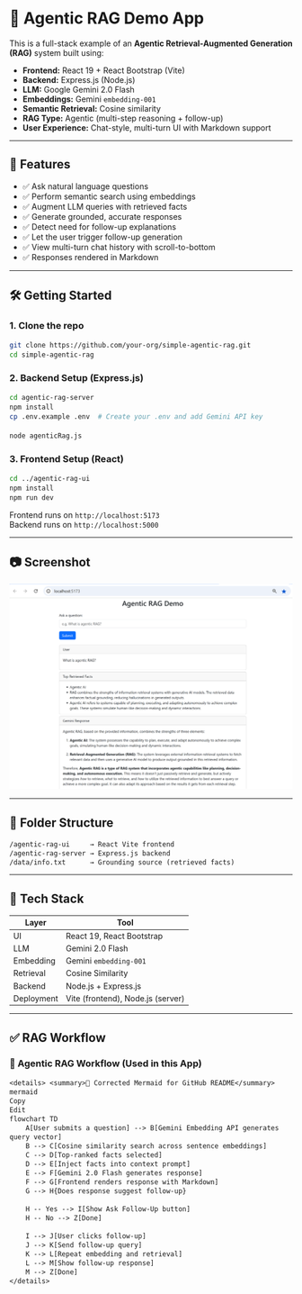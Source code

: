
# 🧠 Agentic RAG Demo App

This is a full-stack example of an **Agentic Retrieval-Augmented Generation (RAG)** system built using:

- **Frontend:** React 19 + React Bootstrap (Vite)
- **Backend:** Express.js (Node.js)
- **LLM:** Google Gemini 2.0 Flash
- **Embeddings:** Gemini `embedding-001`
- **Semantic Retrieval:** Cosine similarity
- **RAG Type:** Agentic (multi-step reasoning + follow-up)
- **User Experience:** Chat-style, multi-turn UI with Markdown support

---

## 🚀 Features

- ✅ Ask natural language questions
- ✅ Perform semantic search using embeddings
- ✅ Augment LLM queries with retrieved facts
- ✅ Generate grounded, accurate responses
- ✅ Detect need for follow-up explanations
- ✅ Let the user trigger follow-up generation
- ✅ View multi-turn chat history with scroll-to-bottom
- ✅ Responses rendered in Markdown

---

## 🛠️ Getting Started

### 1. Clone the repo

```bash
git clone https://github.com/your-org/simple-agentic-rag.git
cd simple-agentic-rag
```

### 2. Backend Setup (Express.js)

```bash
cd agentic-rag-server
npm install
cp .env.example .env  # Create your .env and add Gemini API key

node agenticRag.js
```

### 3. Frontend Setup (React)

```bash
cd ../agentic-rag-ui
npm install
npm run dev
```

Frontend runs on `http://localhost:5173`  
Backend runs on `http://localhost:5000`

---

## 📷 Screenshot

![Agentic RAG App Screenshot](../screenshots/demo-ui.png)


---

## 📁 Folder Structure

```
/agentic-rag-ui     → React Vite frontend
/agentic-rag-server → Express.js backend
/data/info.txt      → Grounding source (retrieved facts)
```

---

## 📘 Tech Stack

| Layer      | Tool                          |
|------------|-------------------------------|
| UI         | React 19, React Bootstrap     |
| LLM        | Gemini 2.0 Flash              |
| Embedding  | Gemini `embedding-001`        |
| Retrieval  | Cosine Similarity             |
| Backend    | Node.js + Express.js          |
| Deployment | Vite (frontend), Node.js (server) |

---

## ✅ RAG Workflow

### 🧠 Agentic RAG Workflow (Used in this App)

```mermaid
<details> <summary>🧠 Corrected Mermaid for GitHub README</summary>
mermaid
Copy
Edit
flowchart TD
    A[User submits a question] --> B[Gemini Embedding API generates query vector]
    B --> C[Cosine similarity search across sentence embeddings]
    C --> D[Top-ranked facts selected]
    D --> E[Inject facts into context prompt]
    E --> F[Gemini 2.0 Flash generates response]
    F --> G[Frontend renders response with Markdown]
    G --> H{Does response suggest follow-up}

    H -- Yes --> I[Show Ask Follow-Up button]
    H -- No --> Z[Done]

    I --> J[User clicks follow-up]
    J --> K[Send follow-up query]
    K --> L[Repeat embedding and retrieval]
    L --> M[Show follow-up response]
    M --> Z[Done]
</details>
```
